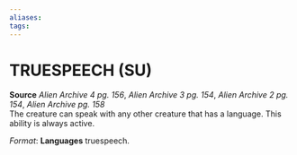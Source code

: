 ```yaml
---
aliases: 
tags: 
---
```

# TRUESPEECH (SU)

**Source** _Alien Archive 4 pg. 156_, _Alien Archive 3 pg. 154_, _Alien Archive 2 pg. 154_, _Alien Archive pg. 158_  
The creature can speak with any other creature that has a language. This ability is always active.

_Format_: **Languages** truespeech.
